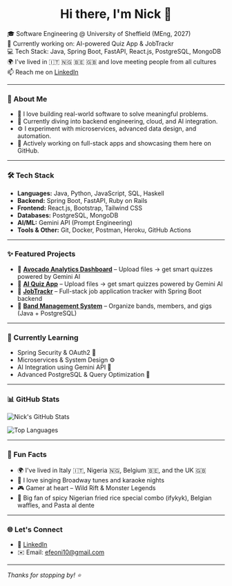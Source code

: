 <h1 align="center">Hi there,   I'm Nick 👋</h1>

<p>
  🎓 Software Engineering @ University of Sheffield (MEng, 2027)<br>
  🔭 Currently working on: AI-powered Quiz App & JobTrackr<br>
  💻 Tech Stack: Java, Spring Boot, FastAPI, React.js, PostgreSQL, MongoDB<br>
  🌍 I've lived in 🇮🇹 🇳🇬 🇧🇪 🇬🇧 and love meeting people from all cultures<br>
  📫 Reach me on <a href="https://www.linkedin.com/in/nick-efe-oni">LinkedIn</a>
</p>

---

### 🚀 About Me

- 🎯 I love building real-world software to solve meaningful problems.
- 🧠 Currently diving into backend engineering, cloud, and AI integration.
- ⚙️ I experiment with microservices, advanced data design, and automation.
- 💼 Actively working on full-stack apps and showcasing them here on GitHub.

---

### 🛠️ Tech Stack

- **Languages:** Java, Python, JavaScript, SQL, Haskell  
- **Backend:** Spring Boot, FastAPI, Ruby on Rails  
- **Frontend:** React.js, Bootstrap, Tailwind CSS  
- **Databases:** PostgreSQL, MongoDB  
- **AI/ML:** Gemini API (Prompt Engineering)  
- **Tools & Other:** Git, Docker, Postman, Heroku, GitHub Actions  

---

### ✨ Featured Projects

- 🎯 [**Avocado Analytics Dashboard**](https://github.com/VictoriousWealth/Avocado-Analytics) – Upload files → get smart quizzes powered by Gemini AI  
- 🎯 [**AI Quiz App**](http://github.com/VictoriousWealth/quiz-app-frontend) – Upload files → get smart quizzes powered by Gemini AI  
- 💼 [**JobTrackr**](https://github.com/VictoriousWealth/job-application-tracker) – Full-stack job application tracker with Spring Boot backend  
- 🎵 [**Band Management System**](https://github.com/VictoriousWealth/Band-Management-System) – Organize bands, members, and gigs (Java + PostgreSQL)

---

### 🧠 Currently Learning

- Spring Security & OAuth2 🔐  
- Microservices & System Design ⚙️  
- AI Integration using Gemini API 🤖  
- Advanced PostgreSQL & Query Optimization 🐘  

---

### 📊 GitHub Stats

<p>
  <img src="https://github-readme-stats.vercel.app/api?username=VictoriousWealth&show_icons=true&theme=github_dark&hide_border=true" alt="Nick's GitHub Stats" />
</p>

<p>
  <img src="https://github-readme-stats.vercel.app/api/top-langs/?username=VictoriousWealth&layout=compact&theme=github_dark&hide_border=true" alt="Top Languages" />
</p>

---

### 💬 Fun Facts

- 🌍 I've lived in Italy 🇮🇹, Nigeria 🇳🇬, Belgium 🇧🇪, and the UK 🇬🇧  
- 🎤 I love singing Broadway tunes and karaoke nights  
- 🎮 Gamer at heart – Wild Rift & Monster Legends  
- 🍝 Big fan of spicy Nigerian fried rice special combo (ifykyk), Belgian waffles, and Pasta al dente  

---

### 🌐 Let's Connect

- 💼 [LinkedIn](https://www.linkedin.com/in/nick-efe-oni)
- ✉️ Email: efeoni10@gmail.com

---

_Thanks for stopping by! ⭐_
